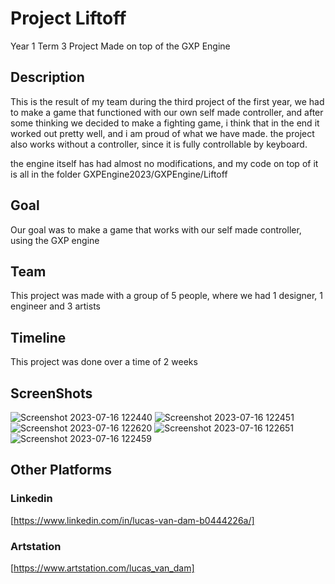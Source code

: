 # Project Liftoff
Year 1 Term 3 Project Made on top of the GXP Engine

## Description

This is the result of my team during the third project of the first year, we had to make a game that functioned with our own self made controller, and after some thinking we decided to make a fighting game, i think that in the end it worked out pretty well, and i am proud of what we have made. the project also works without a controller, since it is fully controllable by keyboard.

the engine itself has had almost no modifications, and my code on top of it is all in the folder GXPEngine2023/GXPEngine/Liftoff

## Goal

Our goal was to make a game that works with our self made controller, using the GXP engine

## Team

This project was made with a group of 5 people, where we had 1 designer, 1 engineer and 3 artists

## Timeline

This project was done over a time of 2 weeks

## ScreenShots

![Screenshot 2023-07-16 122440](https://github.com/Lucas-van-Dam/Liftoff/assets/138235847/ebb79adf-9b07-4411-a2b9-9f25873349c0)
![Screenshot 2023-07-16 122451](https://github.com/Lucas-van-Dam/Liftoff/assets/138235847/35acd2d4-9b83-477c-bccb-3fe60f7c067b)
![Screenshot 2023-07-16 122620](https://github.com/Lucas-van-Dam/Liftoff/assets/138235847/02cdbf2b-48df-4fa1-9b85-8ef97de9197e)
![Screenshot 2023-07-16 122651](https://github.com/Lucas-van-Dam/Liftoff/assets/138235847/96b2e90a-c168-4d2a-ba8c-55b9c1df084a)
![Screenshot 2023-07-16 122459](https://github.com/Lucas-van-Dam/Liftoff/assets/138235847/cf913f06-89e9-4e73-b837-73eace2cbf8a)

## Other Platforms

### Linkedin
[https://www.linkedin.com/in/lucas-van-dam-b0444226a/]

### Artstation
[https://www.artstation.com/lucas_van_dam]

